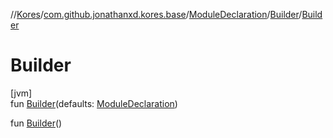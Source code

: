 //[Kores](../../../../index.md)/[com.github.jonathanxd.kores.base](../../index.md)/[ModuleDeclaration](../index.md)/[Builder](index.md)/[Builder](-builder.md)

# Builder

[jvm]\
fun [Builder](-builder.md)(defaults: [ModuleDeclaration](../index.md))

fun [Builder](-builder.md)()
